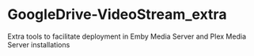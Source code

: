# GoogleDrive-VideoStream_extra

Extra tools to facilitate deployment in Emby Media Server and Plex Media Server installations
